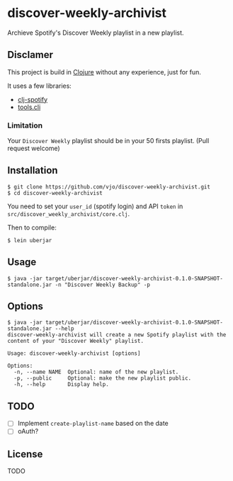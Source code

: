 # discover-weekly-archivist

Archieve Spotify's Discover Weekly playlist in a new playlist.

## Disclamer

This project is build in [Clojure](http://clojure.org) without any experience, just for fun.

It uses a few libraries:
* [clj-spotify](https://github.com/blmstrm/clj-spotify)
* [tools.cli](https://github.com/clojure/tools.cli)

### Limitation

Your `Discover Weekly` playlist should be in your 50 firsts playlist. (Pull request welcome)

## Installation
```shell
$ git clone https://github.com/vjo/discover-weekly-archivist.git
$ cd discover-weekly-archivist
```

You need to set your `user_id` (spotify login) and API `token` in `src/discover_weekly_archivist/core.clj`.

Then to compile:
```shell
$ lein uberjar
```

## Usage

```shell
$ java -jar target/uberjar/discover-weekly-archivist-0.1.0-SNAPSHOT-standalone.jar -n "Discover Weekly Backup" -p
```

## Options

```shell
$ java -jar target/uberjar/discover-weekly-archivist-0.1.0-SNAPSHOT-standalone.jar --help
discover-weekly-archivist will create a new Spotify playlist with the content of your "Discover Weekly" playlist.

Usage: discover-weekly-archivist [options]

Options:
  -n, --name NAME  Optional: name of the new playlist.
  -p, --public     Optional: make the new playlist public.
  -h, --help       Display help.

```

## TODO

- [ ] Implement `create-playlist-name` based on the date
- [ ] oAuth?

## License

TODO
